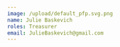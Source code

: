 ```yaml
---
image: /upload/default_pfp.svg.png
name: Julie Baskevich
roles: Treasurer
email: JulieBaskevich@gmail.com
---
```

